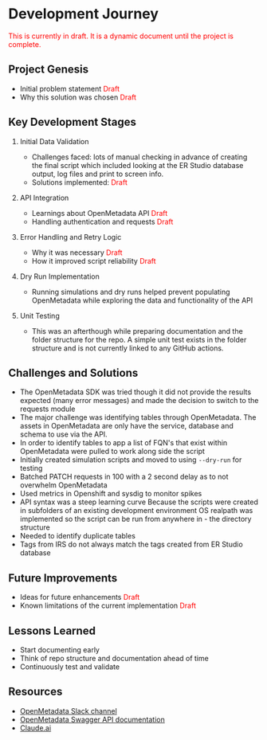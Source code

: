 # Development Journey
<font color="red"> This is currently in draft. It is a dynamic document until the project is complete.</font>
## Project Genesis
- Initial problem statement <font color="red">Draft</font>
- Why this solution was chosen <font color="red">Draft</font>

## Key Development Stages
1. Initial Data Validation
   - Challenges faced: lots of manual checking in advance of creating the final script which included looking at the ER Studio database output, log files and print to screen info.
   - Solutions implemented: <font color="red">Draft</font>

2. API Integration
   - Learnings about OpenMetadata API <font color="red">Draft</font>
   - Handling authentication and requests <font color="red">Draft</font>

3. Error Handling and Retry Logic
   - Why it was necessary <font color="red">Draft</font>
   - How it improved script reliability <font color="red">Draft</font>

4. Dry Run Implementation
   - Running simulations and dry runs helped prevent populating OpenMetadata while exploring the data and functionality of the API

5. Unit Testing
   - This was an afterthough while preparing documentation and the folder structure for the repo. A simple unit test exists in the folder structure and is not currently linked to any GitHub actions.

## Challenges and Solutions

- The OpenMetadata SDK was tried though it did not provide the results expected (many error messages) and made the decision to switch to the requests module
- The major challenge was identifying tables through OpenMetadata. The assets in OpenMetadata are only have the service, database and schema to use via the API.
- In order to identify tables to app a list of FQN's that exist within OpenMetadata were pulled to work along side the script
- Initially created simulation scripts and moved to using `--dry-run` for testing
- Batched PATCH requests in 100 with a 2 second delay as to not overwhelm OpenMetadata
- Used metrics in Openshift and sysdig to monitor spikes
- API syntax was a steep learning curve
Because the scripts were created in subfolders of an existing development environment OS realpath was implemented so the script can be run from anywhere in - the directory structure
- Needed to identify duplicate tables
- Tags from IRS do not always match the tags created from ER Studio database


## Future Improvements
- Ideas for future enhancements <font color="red">Draft</font>
- Known limitations of the current implementation <font color="red">Draft</font>

## Lessons Learned
- Start documenting early
- Think of repo structure and documentation ahead of time
- Continuously test and validate

## Resources
- [OpenMetadata Slack channel](https://openmetadata.slack.com/archives/C02B6955S4S)
- [OpenMetadata Swagger API documentation](https://docs.open-metadata.org/swagger.html)
- [Claude.ai](https://claude.ai/)